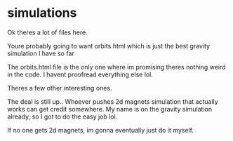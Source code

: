 # simulations
Ok theres a lot of files here. 

Youre probably going to want orbits.html which is just the best gravity simulation I have so far

The orbits.html file is the only one where im promising theres nothing weird in the code. I havent proofread everything else lol.

Theres a few other interesting ones.

The deal is still up.. Whoever pushes 2d magnets simulation that actually works can get credit somewhere. My name is on the gravity simulation already, so I got to do the easy job lol. 

If no one gets 2d magnets, im gonna eventually just do it myself.
